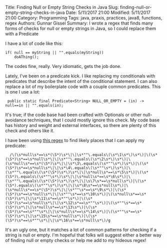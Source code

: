 ﻿Title: Finding Null or Empty String Checks in Java
Slug: finding-null-or-empty-string-checks-in-java
Date: 5/11/2017 21:00
Modified: 5/11/2017 21:00
Category: Programming
Tags: java, praxis, practices, java8, functions, regex
Authors: Gunnar Gissel
Summary: I wrote a regex that finds many forms of checks for null or empty strings in Java, so I could replace them with a Predicate


I have a lot of code like this:


    if( null == myString || "".equals(myString))
        doAThing();


The codes fine, really.  Very idiomatic, gets the job done.


Lately, I've been on a predicate kick.  I like replacing my conditionals with predicates that describe the intent of the conditional statement.  I can also replace a lot of my boilerplate code with a couple common predicates.  This is one I use a lot:


     public static final Predicate<String> NULL_OR_EMPTY = (in) -> null==in || "".equals(in);


It's true; if the code base had been crafted with Optionals or other null-avoidance techniques, that I could mostly ignore this check.  My code base has history and weight and external interfaces, so there are plenty of this check and others like it.


I have been using [this regex](http://regexr.com/3fu2e) to find likely places that I can apply my predicate:


      /\(\s*null\s*==\s*(\S*)\s*\|\|\s*""\.equals\(\s*\1\s*\)\s*\)|\(\s*(\S*)\s*==\s*null\s*\|\|\s*""\.equals\(\s*\2\s*\)\s*\)|\(\s*null\s*==\s*(\S*)\s*\|\|\s*\3\.equals\(\s*""\s*\)\s*\)|\(\s*(\S*)\s*==\s*null\s*\|\|\s*\4\.equals\(\s*""\s*\)\s*\)|\(\s*""\.equals\(\s*(\S*)\s*\)\s*\|\|\s*null\s*==\s*\5\s*\)|\(\s*(\S*)\.equals\(\s*""\s*\)\s*\|\|\s*null\s*==\s*\6\s*\)|\(\s*""\.equals\(\s*(\S*)\s*\)\s*\|\|\s\7\s*==\s*null\s*\)|\(\s*(\S*).equals\(\s*""\s*\)\s*\|\|\s*\8\s*==\s*null\s*\)|\(\s*null\s*==\s*(\S*)\s*\|\|\s*""\s*==\s*\9\s*\)|\(\s*(\S*)\s*==\s*null\s*\|\|\s*""\s*==\s*\10\s*\)|\(\s*null\s*==\s*(\S*)\s*\|\|\s*\11\s*==\s*""\s*\)|\(\s*(\S*)\s*==\s*null\s*\|\|\s*\12\s*==\s*""\s*\)|\(\s*""\s*==\s*(\S*)\s*\|\|\s*null\s*==\s*\13\s*\)|\(\s*(\S*)\s*==\s*""\s*\|\|\s*null\s*==\s*\14\s*\)|\(\s*""\s*==\s*(\S*)\s*\|\|\s*\15\s*==\s*null\s*\)|\(\s*(\S*)\s*==\s*""\s*\|\|\s*\16\s*==\s*null\s*\)/g


It's an ugly one, but it matches a lot of common patterns for checking if a string is null or empty.  I'm hopeful that folks will suggest either a better way of finding null or empty checks or help me add to my hideous regex!